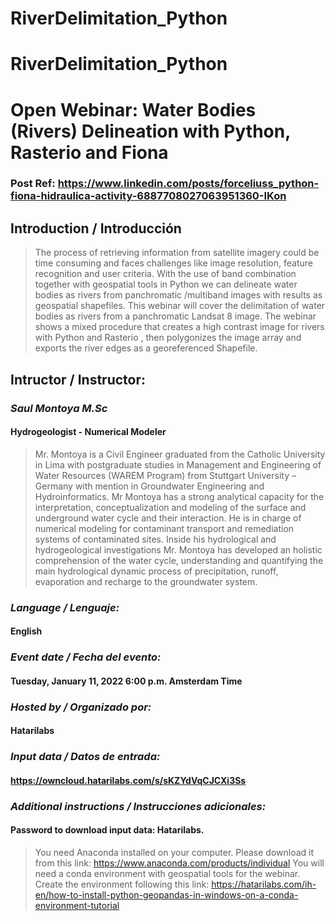 ﻿# RiverDelimitation_Python
# RiverDelimitation_Python

# Open Webinar: Water Bodies (Rivers) Delineation with Python, Rasterio and Fiona

### Post Ref: https://www.linkedin.com/posts/forceliuss_python-fiona-hidraulica-activity-6887708027063951360-IKon

## Introduction / Introducción

> The process of retrieving information from satellite imagery could be time consuming and faces challenges like image resolution, feature recognition and user criteria. With the use of band combination together with geospatial tools in Python we can delineate water bodies as rivers from panchromatic /multiband images with results as geospatial shapefiles. This webinar will cover the delimitation of water bodies as rivers from a panchromatic Landsat 8 image. The webinar shows a mixed procedure that creates a high contrast image for rivers with Python and Rasterio , then polygonizes the image array and exports the river edges as a georeferenced Shapefile.

## Intructor / Instructor:

### _Saul Montoya M.Sc_

#### Hydrogeologist - Numerical Modeler

> Mr. Montoya is a Civil Engineer graduated from the Catholic University in Lima with postgraduate studies in Management and Engineering of Water Resources (WAREM Program) from Stuttgart University – Germany with mention in Groundwater Engineering and Hydroinformatics. Mr Montoya has a strong analytical capacity for the interpretation, conceptualization and modeling of the surface and underground water cycle and their interaction. He is in charge of numerical modeling for contaminant transport and remediation systems of contaminated sites. Inside his hydrological and hydrogeological investigations Mr. Montoya has developed an holistic comprehension of the water cycle, understanding and quantifying the main hydrological dynamic process of precipitation, runoff, evaporation and recharge to the groundwater system.

### _Language / Lenguaje:_

#### English

### _Event date / Fecha del evento:_

#### Tuesday, January 11, 2022 6:00 p.m. Amsterdam Time

### _Hosted by / Organizado por:_

#### Hatarilabs

### _Input data / Datos de entrada:_

#### https://owncloud.hatarilabs.com/s/sKZYdVqCJCXi3Ss

### _Additional instructions / Instrucciones adicionales:_

#### Password to download input data: Hatarilabs.

> You need Anaconda installed on your computer.
> Please download it from this link: https://www.anaconda.com/products/individual You will need a conda environment with geospatial tools for the webinar.
> Create the environment following this link: https://hatarilabs.com/ih-en/how-to-install-python-geopandas-in-windows-on-a-conda-environment-tutorial
